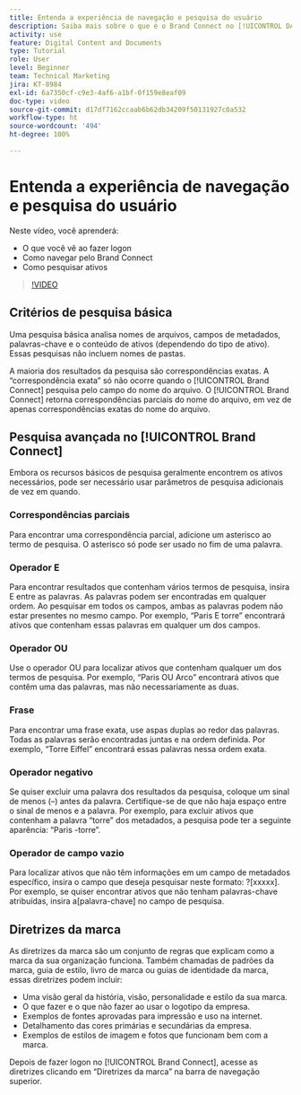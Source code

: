 ```yaml
---
title: Entenda a experiência de navegação e pesquisa do usuário
description: Saiba mais sobre o que é o Brand Connect no [!UICONTROL DAM do Workfront] e como navegar por ele.
activity: use
feature: Digital Content and Documents
type: Tutorial
role: User
level: Beginner
team: Technical Marketing
jira: KT-8984
exl-id: 6a7350cf-c9e3-4af6-a1bf-0f159e8eaf09
doc-type: video
source-git-commit: d17df7162ccaab6b62db34209f50131927c0a532
workflow-type: ht
source-wordcount: '494'
ht-degree: 100%

---
```


# Entenda a experiência de navegação e pesquisa do usuário

Neste vídeo, você aprenderá:

* O que você vê ao fazer logon
* Como navegar pelo Brand Connect
* Como pesquisar ativos

>[!VIDEO](https://video.tv.adobe.com/v/335246/?quality=12&learn=on&enablevpops)

## Critérios de pesquisa básica

Uma pesquisa básica analisa nomes de arquivos, campos de metadados, palavras-chave e o conteúdo de ativos (dependendo do tipo de ativo). Essas pesquisas não incluem nomes de pastas.

A maioria dos resultados da pesquisa são correspondências exatas. A “correspondência exata” só não ocorre quando o [!UICONTROL Brand Connect] pesquisa pelo campo do nome do arquivo. O [!UICONTROL Brand Connect] retorna correspondências parciais do nome do arquivo, em vez de apenas correspondências exatas do nome do arquivo.

## Pesquisa avançada no [!UICONTROL Brand Connect]

Embora os recursos básicos de pesquisa geralmente encontrem os ativos necessários, pode ser necessário usar parâmetros de pesquisa adicionais de vez em quando.

### Correspondências parciais

Para encontrar uma correspondência parcial, adicione um asterisco ao termo de pesquisa. O asterisco só pode ser usado no fim de uma palavra.

### Operador E

Para encontrar resultados que contenham vários termos de pesquisa, insira E entre as palavras. As palavras podem ser encontradas em qualquer ordem. Ao pesquisar em todos os campos, ambas as palavras podem não estar presentes no mesmo campo. Por exemplo, “Paris E torre” encontrará ativos que contenham essas palavras em qualquer um dos campos.

### Operador OU

Use o operador OU para localizar ativos que contenham qualquer um dos termos de pesquisa. Por exemplo, “Paris OU Arco” encontrará ativos que contêm uma das palavras, mas não necessariamente as duas.

### Frase

Para encontrar uma frase exata, use aspas duplas ao redor das palavras. Todas as palavras serão encontradas juntas e na ordem definida. Por exemplo, “Torre Eiffel” encontrará essas palavras nessa ordem exata.

### Operador negativo

Se quiser excluir uma palavra dos resultados da pesquisa, coloque um sinal de menos (–) antes da palavra. Certifique-se de que não haja espaço entre o sinal de menos e a palavra. Por exemplo, para excluir ativos que contenham a palavra “torre” dos metadados, a pesquisa pode ter a seguinte aparência: “Paris -torre”.

### Operador de campo vazio

Para localizar ativos que não têm informações em um campo de metadados específico, insira o campo que deseja pesquisar neste formato: ?[xxxxx]. Por exemplo, se quiser encontrar ativos que não tenham palavras-chave atribuídas, insira a[palavra-chave] no campo de pesquisa.

## Diretrizes da marca

As diretrizes da marca são um conjunto de regras que explicam como a marca da sua organização funciona. Também chamadas de padrões da marca, guia de estilo, livro de marca ou guias de identidade da marca, essas diretrizes podem incluir:

* Uma visão geral da história, visão, personalidade e estilo da sua marca.
* O que fazer e o que não fazer ao usar o logotipo da empresa.
* Exemplos de fontes aprovadas para impressão e uso na internet.
* Detalhamento das cores primárias e secundárias da empresa.
* Exemplos de estilos de imagem e fotos que funcionam bem com a marca.

Depois de fazer logon no [!UICONTROL Brand Connect], acesse as diretrizes clicando em “Diretrizes da marca” na barra de navegação superior.
